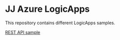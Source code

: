 # JJ Azure LogicApps
This repository contains different LogicApps samples.

[REST API sample](ApiSample)